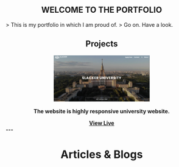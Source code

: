<h2 align="center">WELCOME TO THE PORTFOLIO</h1>
> This is my portfolio in which I am proud of.
> Go on. Have a look.

<h2 align="center">Projects</h1>
<div align="center">
  <img src="./images/preview.png" width="50%" alt="Slacker University Homepage"/>
  <p><strong>The website is highly responsive university website.</p>
    <a target="_blank" href="https://vayyo.github.io/Slacker-University/">View Live</a>
</div>
---
<h1 align="center"> Articles & Blogs</h1>


<!--
**Vayyo/Vayyo** is a ✨ _special_ ✨ repository because its `README.md` (this file) appears on your GitHub profile.

Here are some ideas to get you started:

- 🔭 I’m currently working on ...
- 🌱 I’m currently learning ...
- 👯 I’m looking to collaborate on ...
- 🤔 I’m looking for help with ...
- 💬 Ask me about ...
- 📫 How to reach me: ...
- 😄 Pronouns: ...
- ⚡ Fun fact: ...

-->
